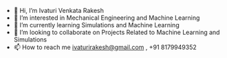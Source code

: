 - 👋 Hi, I’m Ivaturi Venkata Rakesh
- 👀 I’m interested in Mechanical Engineering and Machine Learning
- 🌱 I’m currently learning Simulations and Machine Learning
- 💞️ I’m looking to collaborate on Projects Related to Machine Learning and Simulations
- 📫 How to reach me ivaturirakesh@gmail.com , +91 8179949352

<!---
ivaturirakesh/ivaturirakesh is a ✨ special ✨ repository because its `README.md` (this file) appears on your GitHub profile.
You can click the Preview link to take a look at your changes.
--->
